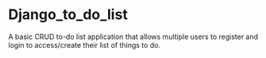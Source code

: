 # Django_to_do_list
A basic CRUD to-do list application that allows multiple users to register and login to access/create their list of things to do. 
